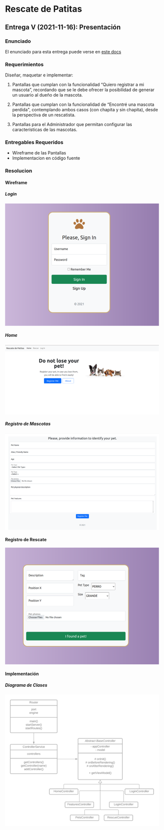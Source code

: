 # Rescate de Patitas

## Entrega V (2021-11-16): Presentación

### Enunciado

El enunciado para esta entrega puede verse en [este docs](https://docs.google.com/document/d/1GLkOBQtSAX2lZmNBML8tmm0xFpEg9uBXp9kQmTzfS9Y/edit)

### Requerimientos

Diseñar, maquetar e implementar:

1. Pantallas que cumplan con la funcionalidad “Quiero registrar a mi mascota”, recordando que se le debe ofrecer la posibilidad de generar un usuario al dueño de la mascota.

2. Pantallas que cumplan con la funcionalidad de “Encontré una mascota perdida", contemplando ambos casos (con chapita y sin chapita), desde la perspectiva de un rescatista.

3. Pantallas para el Administrador que permitan configurar las características de las mascotas.

### Entregables Requeridos

- Wireframe de las Pantallas
- Implementacion en código fuente


### Resolucion

#### Wireframe

##### Login

![Login](images/05-entrega/sign-in.png)

##### Home

![Home](images/05-entrega/home-page.png)

##### Registro de Mascotas

![Pet Register](images/05-entrega/pet-register.png)

#### Registro de Rescate

![Rescue Register](images/05-entrega/rescue-register.png)

#### Implementación

##### Diagrama de Clases

![Class Diagram](images/05-entrega/cd.png)
